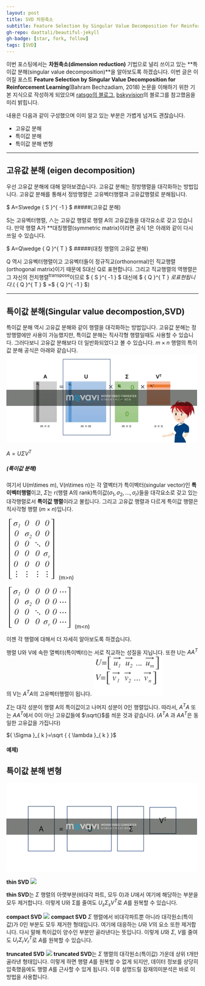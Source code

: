 ```yaml
---
layout: post
title: SVD 차원축소
subtitle: Feature Selection by Singular Value Decomposition for Reinforcement Learning 사전학습
gh-repo: daattali/beautiful-jekyll
gh-badge: [star, fork, follow]
tags: [SVD]
---
```




 이번 포스팅에서는 **차원축소(dimension reduction)** 기법으로 널리 쓰이고 있는 **특이값 분해(singular value decomposition)**을 알아보도록 하겠습니다.
 이번 글은 이어질 포스트 **Feature Selection by Singular Value Decomposition for Reinforcement Learning**(Bahram Bechzadiam, 2018) 논문을 이해하기 위한 기본 지식으로 작성하게 되었으며 [ratsgo의 블로그](https://), [bskyvision](https://)의 블로그를 참고했음을 미리 밝힙니다.




내용은 다음과 같이 구성했으며 이미 알고 있는 부분은 가볍게 넘겨도 괜찮습니다.

- 고유값 분해
- 특이값 분해
- 특이값 분해 변형
***
## 고유값 분해 (eigen decomposition)

  우선 고유값 분해에 대해 알아보겠습니다. 고유값 분해는 정방행렬을 대각화하는 방법입니다. 고유값 분해를 통해서 정방행렬은 고유벡터행렬과 고유값행렬로 분해됩니다.

 $ A=S\wedge { S }^{ -1 } $
#####(고유값 분해)

 S는 고유벡터행렬, $\wedge$는 고유값 행렬로 행렬 A의 고유값들을 대각요소로 갖고 있습니다. 만약 행렬 A가 **대칭행렬(symmetric matrix)이라면 공식 1은 아래와 같이 다시 쓰일 수 있습니다.

$ A=Q\wedge { Q }^{ T } $
#####(대칭 행렬의 고유값 분해)

Q 역시 고유벡터행렬이고 고유벡터들이 정규직교(orthonormal)인 직교행렬(orthogonal matrix)이기 때문에 S대신 Q로 표현합니다. 그리고 직교행렬의 역행렬은 그 자신의 전치행렬<sup>transpose</sup>이므로  $  { S }^{ -1 } $ 대신에  $  { Q }^{ T } $로 표현됩니다. ($  { Q }^{ T } $ =$  { Q }^{ -1 } $)
***
## 특이값 분해(Singular value decompostion,SVD)

특이값 분해 역시 고유값 분해와 같이 행렬을 대각화하는 방법입니다. 고유값 분해는 정방행렬에만 사용이 가능했지만, 특이값 분해는 직사각형 행렬일때도 사용할 수 있습니다. 그러다보니 고유값 분해보다 더 일반화되었다고 볼 수 있습니다. $m\times n$ 행렬의 특이값 분해 공식은 아래와 같습니다.
![bandicam 2018-11-25 21-11-39-754 (2) (2)](https://github.com/4someday/4someday.github.io/blob/master/img/bandicam%202018-11-25%2021-11-39-754%20(2)%20(2).gif?raw=true)

$A=U\Sigma { V }^{ T }$
##### (특이값 분해)

여기서 U(m\times m), V(n\times n)는 각 열벡터가 특이벡터(singular vector)인 **특이벡터행렬**이고, $\Sigma$는 r(행렬 A의 rank)특이값(${\sigma}_{1},{\sigma}_{2},...,{\sigma}_{r})$들을 대각요소로 갖고 있는 대각행렬로서 **특이값 행렬**이라고 불립니다.
그리고 고유값 행렬과 다르게 특이값 행렬은 직사각형 행렬 ($m\times n$)입니다.

![daum_equation_1543149597280](https://github.com/4someday/4someday.github.io/blob/master/img/daum_equation_1543149597280.png?raw=true)
  (m>n)

![daum_equation_1543149573765](https://github.com/4someday/4someday.github.io/blob/master/img/daum_equation_1543149573765.png?raw=true)
  (m<n)

이젠 각 행렬에 대해서 더 자세히 알아보도록 하겠습니다.

행렬 U와 V에 속한 열벡터(특이벡터)는 서로 직교하는 성질을 지닙니다. 또한 U는   $A{ A }^{ T }$의 V는  ${ A }^{ T }A$의 고유벡터행렬이 됩니다.
![daum_equation_1543151551507](https://github.com/4someday/4someday.github.io/blob/master/img/daum_equation_1543151551507.png?raw=true)

$\Sigma$는 대각 성분이 행렬 A의 특이값이고 나머지 성분이 0인 행렬입니다. 따라서, ${ A }^{ T }A$ 또는 $A{ A }^{ T }$에서 0이 아닌 고유값들에 $\sqrt{}$를 씌운 것과 같습니다. (${ A }^{ T }A$ 과 $A{ A }^{ T }$은 동일한 고유값을 가집니다)

  ${ \Sigma  }_{ k }=\sqrt { { \lambda  }_{ k } }$





#### 예제)

## 특이값 분해 변형

![bandicam 2018-11-25 22-14-12-777 (2)](https://github.com/4someday/4someday.github.io/blob/master/img/bandicam%202018-11-25%2022-14-12-777%20(2).gif?raw=true)

**thin SVD**
![](http://i.imgur.com/NU5w7Uy.png)

 **thin SVD**는 $Σ$ 행렬의 아랫부분(비대각 파트, 모두 0)과 $U$에서 여기에 해당하는 부분을 모두 제거합니다. 이렇게 U와 Σ를 줄여도 ${U}_{s}Σ_{s}{V}^{T}$로 $A$를 원복할 수 있습니다.

**compact SVD**
![](http://i.imgur.com/2AXD5Fw.png)
 **compact SVD** $Σ$ 행렬에서 비대각파트뿐 아니라 대각원소(특이값)가 0인 부분도 모두 제거한 형태입니다. 여기에 대응하는 $U$와 $V$의 요소 또한 제거합니다. 다시 말해 특이값이 양수인 부분만 골라낸다는 뜻입니다. 이렇게 $U$와 $Σ$, $V$를 줄여도 $U_rΣ_rV^T_r$로 $A$를 원복할 수 있습니다.

**truncated SVD**
![](http://i.imgur.com/CHLt0DM.png)
 **truncated SVD**는 $Σ$ 행렬의 대각원소(특이값) 가운데 상위 t개만 골라낸 형태입니다. 이렇게 하면 행렬 $A$를 원복할 수 없게 되지만, 데이터 정보를 상당히 압축했음에도 행렬 $A$를 근사할 수 있게 됩니다. 이후 설명드릴 잠재의미분석은 바로 이 방법을 사용합니다.
